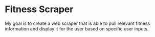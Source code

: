 # Fitness Scraper
My goal is to create a web scraper that is able to pull relevant fitness information and display it for the user based on specific user inputs.
